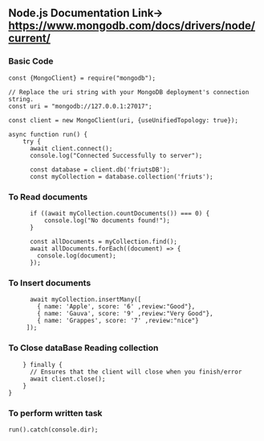 ## Node.js Documentation Link-> https://www.mongodb.com/docs/drivers/node/current/
### Basic Code
    const {MongoClient} = require("mongodb");

    // Replace the uri string with your MongoDB deployment's connection string.
    const uri = "mongodb://127.0.0.1:27017";

    const client = new MongoClient(uri, {useUnifiedTopology: true});

    async function run() {
        try {
          await client.connect();
          console.log("Connected Successfully to server");

          const database = client.db('friutsDB');
          const myCollection = database.collection('friuts');

### To Read documents
          if ((await myCollection.countDocuments()) === 0) {
              console.log("No documents found!");
          }

          const allDocuments = myCollection.find();
          await allDocuments.forEach((document) => {
            console.log(document);
          });

### To Insert documents
          await myCollection.insertMany([
            { name: 'Apple', score: '6' ,review:"Good"},
            { name: 'Gauva', score: '9' ,review:"Very Good"},
            { name: 'Grappes', score: '7' ,review:"nice"}
         ]);

### To Close dataBase Reading collection
        } finally {
          // Ensures that the client will close when you finish/error
          await client.close();
        }
    }
### To perform written task
    run().catch(console.dir);
